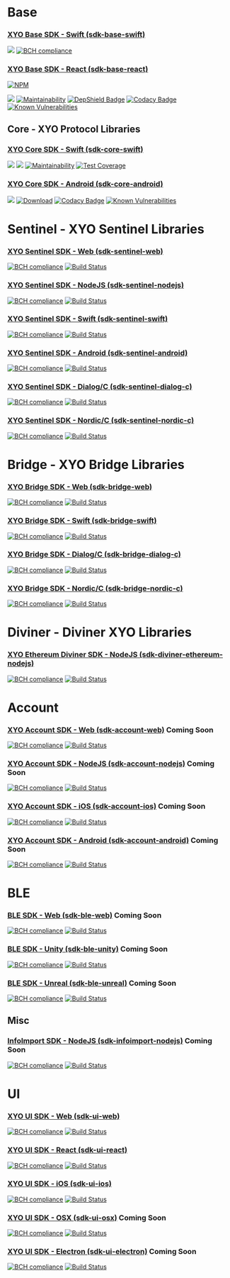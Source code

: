 # Base

### [XYO Base SDK - Swift (sdk-base-swift)](https://github.com/XYOracleNetwork/sdk-base-swift)


![](https://github.com/XYOracleNetwork/sdk-base-swift/workflows/Base%20Build/badge.svg)
[![BCH compliance](https://bettercodehub.com/edge/badge/XYOracleNetwork/sdk-base-swift?branch=master&token=0c95939d44cd72eb10c7a4391e99343599ed0c44)](https://bettercodehub.com/)

### [XYO Base SDK - React (sdk-base-react)](https://github.com/XYOracleNetwork/sdk-base-react)

[![NPM](<https://img.shields.io/npm/v/@xyo-network/sdk-base-nodejs.svg>)](https://www.npmjs.com/package/@xyo-network/sdk-base-nodejs)

![](https://github.com/XYOracleNetwork/sdk-base-nodejs/workflows/Build/badge.svg?branch=develop)
[![Maintainability](https://api.codeclimate.com/v1/badges/7d316730bfdfbe4e1f73/maintainability)](https://codeclimate.com/repos/5cc23851684dee02400005ef/maintainability)
[![DepShield Badge](https://depshield.sonatype.org/badges/XYOracleNetwork/sdk-base-nodejs/depshield.svg)](https://depshield.github.io)
[![Codacy Badge](https://api.codacy.com/project/badge/Grade/008ea5b134ea4a9195b8deedeaf1665d)](https://www.codacy.com/app/XYOracleNetwork/sdk-base-nodejs?utm_source=github.com&utm_medium=referral&utm_content=XYOracleNetwork/sdk-base-nodejs&utm_campaign=Badge_Grade) [![Known Vulnerabilities](https://snyk.io/test/github/XYOracleNetwork/sdk-base-nodejs/badge.svg?targetFile=package.json)](https://snyk.io/test/github/XYOracleNetwork/sdk-base-nodejs?targetFile=package.json)

## Core - XYO Protocol Libraries

### [XYO Core SDK - Swift (sdk-core-swift)](https://github.com/XYOracleNetwork/sdk-core-swift)


![](https://github.com/XYOracleNetwork/sdk-core-swift/workflows/Build/badge.svg)
[![](https://img.shields.io/cocoapods/v/sdk-core-swift.svg?style=flat)](https://cocoapods.org/pods/sdk-core-swift)
[![Maintainability](https://api.codeclimate.com/v1/badges/587ae96e86057b6b6178/maintainability)](https://codeclimate.com/repos/5c4a7a7372b7b2029d008b34/maintainability) [![Test Coverage](https://api.codeclimate.com/v1/badges/587ae96e86057b6b6178/test_coverage)](https://codeclimate.com/repos/5c4a7a7372b7b2029d008b34/test_coverage)

### [XYO Core SDK - Android (sdk-core-android)](https://github.com/XYOracleNetwork/sdk-core-android)


![](https://github.com/XYOracleNetwork/sdk-xyo-android/workflows/CI/badge.svg?branch=develop) [![Download](https://api.bintray.com/packages/xyoraclenetwork/xyo/sdk-xyo-android/images/download.svg)](https://bintray.com/xyoraclenetwork/xyo/sdk-xyo-android/_latestVersion) [![Codacy Badge](https://api.codacy.com/project/badge/Grade/9712b501940e45428072255a283fa23a)](https://www.codacy.com?utm_source=github.com&amp;utm_medium=referral&amp;utm_content=XYOracleNetwork/sdk-xyo-android&amp;utm_campaign=Badge_Grade) [![Known Vulnerabilities](https://snyk.io/test/github/XYOracleNetwork/sdk-xyo-android/badge.svg?targetFile=xyo-android-library/build.gradle)](https://snyk.io/test/github/XYOracleNetwork/sdk-xyo-android?targetFile=xyo-android-library/build.gradle)

# Sentinel - XYO Sentinel Libraries

### [XYO Sentinel SDK - Web (sdk-sentinel-web)](https://github.com/XYOracleNetwork/sdk-sentinel-web)

[![BCH compliance](https://bettercodehub.com/edge/badge/XYOracleNetwork/sdk-sentinel-web?branch=master)](https://bettercodehub.com/results/XYOracleNetwork/sdk-sentinel-web) [![Build Status](https://travis-ci.com/XYOracleNetwork/sdk-sentinel-web.svg?token=A85R2pDnngMDyWoqeLUG&branch=master)](https://travis-ci.com/XYOracleNetwork/sdk-sentinel-web)

### [XYO Sentinel SDK - NodeJS (sdk-sentinel-nodejs)](https://github.com/XYOracleNetwork/sdk-sentinel-nodejs)

[![BCH compliance](https://bettercodehub.com/edge/badge/XYOracleNetwork/sdk-sentinel-nodejs?branch=master)](https://bettercodehub.com/results/XYOracleNetwork/sdk-sentinel-nodejs) [![Build Status](https://travis-ci.com/XYOracleNetwork/sdk-sentinel-nodejs.svg?token=A85R2pDnngMDyWoqeLUG&branch=master)](https://travis-ci.com/XYOracleNetwork/sdk-sentinel-nodejs)

### [XYO Sentinel SDK - Swift (sdk-sentinel-swift)](https://github.com/XYOracleNetwork/sdk-sentinel-swift)

[![BCH compliance](https://bettercodehub.com/edge/badge/XYOracleNetwork/sdk-sentinel-swift?branch=master)](https://bettercodehub.com/results/XYOracleNetwork/sdk-sentinel-swift) [![Build Status](https://travis-ci.com/XYOracleNetwork/sdk-sentinel-swift.svg?token=A85R2pDnngMDyWoqeLUG&branch=master)](https://travis-ci.com/XYOracleNetwork/sdk-sentinel-swift)

### [XYO Sentinel SDK - Android (sdk-sentinel-android)](https://github.com/XYOracleNetwork/sdk-sentinel-android)

[![BCH compliance](https://bettercodehub.com/edge/badge/XYOracleNetwork/sdk-sentinel-android?branch=master)](https://bettercodehub.com/results/XYOracleNetwork/sdk-sentinel-android) [![Build Status](https://travis-ci.com/XYOracleNetwork/sdk-sentinel-android.svg?token=A85R2pDnngMDyWoqeLUG&branch=master)](https://travis-ci.com/XYOracleNetwork/sdk-sentinel-android)

### [XYO Sentinel SDK - Dialog/C (sdk-sentinel-dialog-c)](https://github.com/XYOracleNetwork/sdk-sentinel-dialog-c)

[![BCH compliance](https://bettercodehub.com/edge/badge/XYOracleNetwork/sdk-sentinel-dialog-c?branch=master)](https://bettercodehub.com/results/XYOracleNetwork/sdk-sentinel-dialog-c) [![Build Status](https://travis-ci.com/XYOracleNetwork/sdk-sentinel-dialog-c.svg?token=A85R2pDnngMDyWoqeLUG&branch=master)](https://travis-ci.com/XYOracleNetwork/sdk-sentinel-dialog-c)

### [XYO Sentinel SDK - Nordic/C (sdk-sentinel-nordic-c)](https://github.com/XYOracleNetwork/sdk-sentinel-nordic-c)

[![BCH compliance](https://bettercodehub.com/edge/badge/XYOracleNetwork/sdk-sentinel-nordic-c?branch=master)](https://bettercodehub.com/results/XYOracleNetwork/sdk-sentinel-nordic-c) [![Build Status](https://travis-ci.com/XYOracleNetwork/sdk-sentinel-nordic-c.svg?token=A85R2pDnngMDyWoqeLUG&branch=master)](https://travis-ci.com/XYOracleNetwork/sdk-sentinel-nordic-c)

# Bridge - XYO Bridge Libraries

### [XYO Bridge SDK - Web (sdk-bridge-web)](https://github.com/XYOracleNetwork/sdk-bridge-web)

[![BCH compliance](https://bettercodehub.com/edge/badge/XYOracleNetwork/sdk-bridge-web?branch=master)](https://bettercodehub.com/results/XYOracleNetwork/sdk-bridge-web) [![Build Status](https://travis-ci.com/XYOracleNetwork/sdk-bridge-web.svg?token=A85R2pDnngMDyWoqeLUG&branch=master)](https://travis-ci.com/XYOracleNetwork/sdk-bridge-web)

### [XYO Bridge SDK - Swift (sdk-bridge-swift)](https://github.com/XYOracleNetwork/sdk-bridge-swift)

[![BCH compliance](https://bettercodehub.com/edge/badge/XYOracleNetwork/sdk-bridge-swift?branch=master)](https://bettercodehub.com/results/XYOracleNetwork/sdk-bridge-swift) [![Build Status](https://travis-ci.com/XYOracleNetwork/sdk-bridge-swift.svg?token=A85R2pDnngMDyWoqeLUG&branch=master)](https://travis-ci.com/XYOracleNetwork/sdk-bridge-swift)

### [XYO Bridge SDK - Dialog/C (sdk-bridge-dialog-c)](https://github.com/XYOracleNetwork/sdk-bridge-dialog-c)

[![BCH compliance](https://bettercodehub.com/edge/badge/XYOracleNetwork/sdk-bridge-dialog-c?branch=master)](https://bettercodehub.com/results/XYOracleNetwork/sdk-bridge-dialog-c) [![Build Status](https://travis-ci.com/XYOracleNetwork/sdk-bridge-dialog-c.svg?token=A85R2pDnngMDyWoqeLUG&branch=master)](https://travis-ci.com/XYOracleNetwork/sdk-bridge-dialog-c)

### [XYO Bridge SDK - Nordic/C (sdk-bridge-nordic-c)](https://github.com/XYOracleNetwork/sdk-bridge-nordic-c)

[![BCH compliance](https://bettercodehub.com/edge/badge/XYOracleNetwork/sdk-bridge-nordic-c?branch=master)](https://bettercodehub.com/results/XYOracleNetwork/sdk-bridge-nordic-c) [![Build Status](https://travis-ci.com/XYOracleNetwork/sdk-bridge-nordic-c.svg?token=A85R2pDnngMDyWoqeLUG&branch=master)](https://travis-ci.com/XYOracleNetwork/sdk-bridge-nordic-c)

# Diviner - Diviner XYO Libraries

### [XYO Ethereum Diviner SDK - NodeJS (sdk-diviner-ethereum-nodejs)](https://github.com/XYOracleNetwork/sdk-diviner-ethereum-nodejs)

[![BCH compliance](https://bettercodehub.com/edge/badge/XYOracleNetwork/sdk-diviner-ethereum-nodejs?branch=master)](https://bettercodehub.com/results/XYOracleNetwork/sdk-diviner-ethereum-nodejs) [![Build Status](https://travis-ci.com/XYOracleNetwork/sdk-diviner-ethereum-nodejs.svg?token=A85R2pDnngMDyWoqeLUG&branch=master)](https://travis-ci.com/XYOracleNetwork/sdk-diviner-ethereum-nodejs)

# Account

### [XYO Account SDK - Web (sdk-account-web)](https://github.com/XYOracleNetwork/sdk-account-web) Coming Soon

[![BCH compliance](https://bettercodehub.com/edge/badge/XYOracleNetwork/sdk-account-web?branch=master)](https://bettercodehub.com/results/XYOracleNetwork/sdk-account-web) [![Build Status](https://travis-ci.com/XYOracleNetwork/sdk-account-web.svg?token=A85R2pDnngMDyWoqeLUG&branch=master)](https://travis-ci.com/XYOracleNetwork/sdk-account-web)

### [XYO Account SDK - NodeJS (sdk-account-nodejs)](https://github.com/XYOracleNetwork/sdk-account-nodejs) Coming Soon

[![BCH compliance](https://bettercodehub.com/edge/badge/XYOracleNetwork/sdk-account-nodejs?branch=master)](https://bettercodehub.com/results/XYOracleNetwork/sdk-account-nodejs) [![Build Status](https://travis-ci.com/XYOracleNetwork/sdk-account-nodejs.svg?token=A85R2pDnngMDyWoqeLUG&branch=master)](https://travis-ci.com/XYOracleNetwork/sdk-account-nodejs)

### [XYO Account SDK - iOS (sdk-account-ios)](https://github.com/XYOracleNetwork/sdk-account-ios) Coming Soon

[![BCH compliance](https://bettercodehub.com/edge/badge/XYOracleNetwork/sdk-account-ios?branch=master)](https://bettercodehub.com/results/XYOracleNetwork/sdk-account-ios) [![Build Status](https://travis-ci.com/XYOracleNetwork/sdk-account-ios.svg?token=A85R2pDnngMDyWoqeLUG&branch=master)](https://travis-ci.com/XYOracleNetwork/sdk-account-ios)

### [XYO Account SDK - Android (sdk-account-android)](https://github.com/XYOracleNetwork/sdk-account-android) Coming Soon

[![BCH compliance](https://bettercodehub.com/edge/badge/XYOracleNetwork/sdk-account-android?branch=master)](https://bettercodehub.com/results/XYOracleNetwork/sdk-account-android) [![Build Status](https://travis-ci.com/XYOracleNetwork/sdk-account-android.svg?token=A85R2pDnngMDyWoqeLUG&branch=master)](https://travis-ci.com/XYOracleNetwork/sdk-account-android)

# BLE

### [BLE SDK - Web (sdk-ble-web)](https://github.com/XYOracleNetwork/sdk-ble-web) Coming Soon

[![BCH compliance](https://bettercodehub.com/edge/badge/XYOracleNetwork/sdk-ble-web?branch=master)](https://bettercodehub.com/results/XYOracleNetwork/sdk-ble-web) [![Build Status](https://travis-ci.com/XYOracleNetwork/sdk-ble-web.svg?token=A85R2pDnngMDyWoqeLUG&branch=master)](https://travis-ci.com/XYOracleNetwork/sdk-ble-web)

### [BLE SDK - Unity (sdk-ble-unity)](https://github.com/XYOracleNetwork/sdk-ble-unity) Coming Soon

[![BCH compliance](https://bettercodehub.com/edge/badge/XYOracleNetwork/sdk-ble-unity?branch=master)](https://bettercodehub.com/results/XYOracleNetwork/sdk-ble-unity) [![Build Status](https://travis-ci.com/XYOracleNetwork/sdk-ble-unity.svg?token=A85R2pDnngMDyWoqeLUG&branch=master)](https://travis-ci.com/XYOracleNetwork/sdk-ble-unity)

### [BLE SDK - Unreal (sdk-ble-unreal)](https://github.com/XYOracleNetwork/sdk-ble-unreal) Coming Soon

[![BCH compliance](https://bettercodehub.com/edge/badge/XYOracleNetwork/sdk-ble-unreal?branch=master)](https://bettercodehub.com/results/XYOracleNetwork/sdk-ble-unreal) [![Build Status](https://travis-ci.com/XYOracleNetwork/sdk-ble-unreal.svg?token=A85R2pDnngMDyWoqeLUG&branch=master)](https://travis-ci.com/XYOracleNetwork/sdk-ble-unreal)

## Misc

### [InfoImport SDK - NodeJS (sdk-infoimport-nodejs)](https://github.com/XYOracleNetwork/sdk-infoimport-nodejs) Coming Soon

[![BCH compliance](https://bettercodehub.com/edge/badge/XYOracleNetwork/sdk-infoimport-nodejs?branch=master)](https://bettercodehub.com/results/XYOracleNetwork/sdk-infoimport-nodejs) [![Build Status](https://travis-ci.com/XYOracleNetwork/sdk-infoimport-nodejs.svg?token=A85R2pDnngMDyWoqeLUG&branch=master)](https://travis-ci.com/XYOracleNetwork/sdk-infoimport-nodejs)

# UI

### [XYO UI SDK - Web (sdk-ui-web)](https://github.com/XYOracleNetwork/sdk-ui-web)

[![BCH compliance](https://bettercodehub.com/edge/badge/XYOracleNetwork/sdk-ui-web?branch=master)](https://bettercodehub.com/results/XYOracleNetwork/sdk-ui-web) [![Build Status](https://travis-ci.com/XYOracleNetwork/sdk-ui-web.svg?token=A85R2pDnngMDyWoqeLUG&branch=master)](https://travis-ci.com/XYOracleNetwork/sdk-ui-web)

### [XYO UI SDK - React (sdk-ui-react)](https://github.com/XYOracleNetwork/sdk-ui-react)

[![BCH compliance](https://bettercodehub.com/edge/badge/XYOracleNetwork/sdk-ui-react?branch=master)](https://bettercodehub.com/results/XYOracleNetwork/sdk-ui-react) [![Build Status](https://travis-ci.com/XYOracleNetwork/sdk-ui-react.svg?token=A85R2pDnngMDyWoqeLUG&branch=master)](https://travis-ci.com/XYOracleNetwork/sdk-ui-react)

### [XYO UI SDK - iOS (sdk-ui-ios)](https://github.com/XYOracleNetwork/sdk-ui-ios)

[![BCH compliance](https://bettercodehub.com/edge/badge/XYOracleNetwork/sdk-ui-ios?branch=master)](https://bettercodehub.com/results/XYOracleNetwork/sdk-ui-ios) [![Build Status](https://travis-ci.com/XYOracleNetwork/sdk-ui-ios.svg?token=A85R2pDnngMDyWoqeLUG&branch=master)](https://travis-ci.com/XYOracleNetwork/sdk-ui-ios)

### [XYO UI SDK - OSX (sdk-ui-osx)](https://github.com/XYOracleNetwork/sdk-ui-osx) Coming Soon

[![BCH compliance](https://bettercodehub.com/edge/badge/XYOracleNetwork/sdk-ui-osx?branch=master)](https://bettercodehub.com/results/XYOracleNetwork/sdk-ui-osx) [![Build Status](https://travis-ci.com/XYOracleNetwork/sdk-ui-osx.svg?token=A85R2pDnngMDyWoqeLUG&branch=master)](https://travis-ci.com/XYOracleNetwork/sdk-ui-osx)

### [XYO UI SDK - Electron (sdk-ui-electron)](https://github.com/XYOracleNetwork/sdk-ui-electron) Coming Soon

[![BCH compliance](https://bettercodehub.com/edge/badge/XYOracleNetwork/sdk-ui-electron?branch=master)](https://bettercodehub.com/results/XYOracleNetwork/sdk-ui-electron) [![Build Status](https://travis-ci.com/XYOracleNetwork/sdk-ui-electron.svg?token=A85R2pDnngMDyWoqeLUG&branch=master)](https://travis-ci.com/XYOracleNetwork/sdk-ui-electron)
